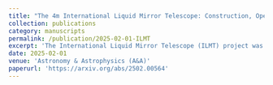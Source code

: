 ```yaml
---
title: "The 4m International Liquid Mirror Telescope: Construction, Operation, and Science"
collection: publications
category: manuscripts
permalink: /publication/2025-02-01-ILMT
excerpt: 'The International Liquid Mirror Telescope (ILMT) project was motivated by the need for an inexpensive 4 metre diameter optical telescope that could be devoted entirely to astronomical surveys. Its scientific programmes include the detection and study of transients, variable objects, asteroids, comets, space debris and low surface brightness galaxies. To this end, a collaboration was formed between the Institute of Astrophysics and Geophysics (Liège University, Belgium), several Canadian universities (University of British Columbia, Laval University, University of Montreal, University of Toronto, York University, University of Victoria) and the Aryabhatta Research Institute of Observational Sciences (ARIES, India).'
date: 2025-02-01
venue: 'Astronomy & Astrophysics (A&A)'
paperurl: 'https://arxiv.org/abs/2502.00564'
---
```

